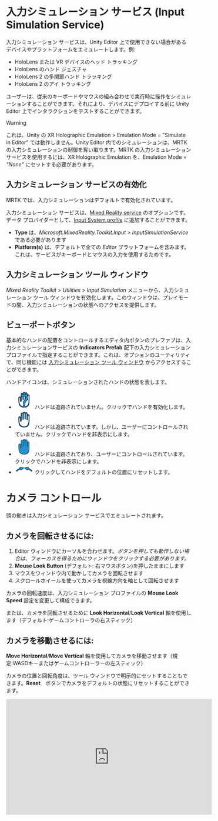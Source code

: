 # 入力シミュレーション サービス (Input Simulation Service)

入力シミュレーション サービスは、Unity Editor 上で使用できない場合があるデバイスやプラットフォームをエミュレートします。例:

* HoloLens または VR デバイスのヘッド トラッキング
* HoloLens のハンド ジェスチャ
* HoloLens 2 の多関節ハンド トラッキング
* HoloLens 2 のアイ トラッキング

ユーザーは、従来のキーボードやマウスの組み合わせで実行時に操作をシミュレーションすることができます。それにより、デバイスにデプロイする前に Unity Editor 上でインタラクションをテストすることができます。

> [!WARNING]
> これは、Unity の XR Holographic Emulation > Emulation Mode = "Simulate in Editor" では動作しません。Unity Editor 内でのシミュレーションは、MRTK の入力シミュレーションの制御を奪い取ります。MRTK の入力シミュレーション サービスを使用するには、XR Holographic Emulation を、Emulation Mode = *"None"* にセットする必要があります。

## 入力シミュレーション サービスの有効化

MRTK では、入力シミュレーションはデフォルトで有効化されています。

入力シミュレーション サービスは、[Mixed Reality service](../MixedRealityServices.md) のオプションです。データ プロバイダーとして、[Input System profile](../Input/InputProviders.md) に追加することができます。

* __Type__ は、_Microsoft.MixedReality.Toolkit.Input > InputSimulationService_ である必要があります
* __Platform(s)__ は、デフォルトで全ての _Editor_ プラットフォームを含みます。これは、サービスがキーボードとマウスの入力を使用するためです。

## 入力シミュレーション ツール ウィンドウ

_Mixed Reality Toolkit > Utilities > Input Simulation_ メニューから、入力シミュレーション ツール ウィンドウを有効化します。このウィンドウは、プレイモードの間、入力シミュレーションの状態へのアクセスを提供します。

## ビューポートボタン

基本的なハンドの配置をコントロールするエディタ内ボタンのプレファブは、入力シミュレーションサービスの __Indicators Prefab__ 配下の入力シミュレーション プロファイルで指定することができます。これは、オプションのユーティリティで、同じ機能には [入力シミュレーション ツール ウィンドウ](#入力シミュレーション-ツール-ウィンドウ) からアクセスすることができます。

ハンドアイコンは、シミュレーションされたハンドの状態を表します。

* ![Untracked hand icon](../../Documentation/Images/InputSimulation/MRTK_InputSimulation_HandIndicator_Untracked.png "Untracked hand icon") ハンドは追跡されていません。クリックでハンドを有効化します。
* ![Tracked hand icon](../../Documentation/Images/InputSimulation/MRTK_InputSimulation_HandIndicator_Tracked.png "Tracked hand icon") ハンドは追跡されています。しかし、ユーザーにコントロールされていません。クリックでハンドを非表示にします。
* ![Controlled hand icon](../../Documentation/Images/InputSimulation/MRTK_InputSimulation_HandIndicator_Controlled.png "Controlled hand icon") ハンドは追跡されており、ユーザーにコントロールされています。クリックでハンドを非表示にします。
* ![Reset hand icon](../../Documentation/Images/InputSimulation/MRTK_InputSimulation_HandIndicator_Reset.png "Reset hand icon") クリックしてハンドをデフォルトの位置にリセットします。

# カメラ コントロール

頭の動きは入力シミュレーション サービスでエミュレートされます。

## カメラを回転させるには:

1. Editor ウィンドウにカーソルを合わせます。_ボタンを押しても動作しない場合は、フォーカスを得るためにウィンドウをクリックする必要があります。_
1. __Mouse Look Button__ (デフォルト: 右マウスボタン)を押したままにします
1. マウスをウィンドウ内で動かしてカメラを回転させます
1. スクロールホイールを使ってカメラを視線方向を軸として回転させます

カメラの回転速度は、入力シミュレーション プロファイルの __Mouse Look Speed__ 設定を変更して構成できます。

または、カメラを回転させるために __Look Horizo​​ntal__/__Look Vertical__ 軸を使用します（デフォルト:ゲームコントローラの右スティック）

## カメラを移動させるには:

__Move Horizontal__/__Move Vertical__ 軸を使用してカメラを移動させます（規定:WASDキーまたはゲームコントローラーの左スティック）

カメラの位置と回転角度は、ツール ウィンドウで明示的にセットすることもできます。__Reset__　ボタンでカメラをデフォルトの状態にリセットすることができます。

<iframe width="560" height="315" src="https://www.youtube.com/embed/Z7L4I1ET7GU" class="center" frameborder="0" allow="accelerometer; encrypted-media; gyroscope; picture-in-picture" allowfullscreen />

# ハンド シミュレーション

入力シミュレーション サービスは、ハンド デバイスをサポートします。バーチャル ハンドは、ボタンやグラブ可能オブジェクトなどの、通常のハンド デバイスをサポートしたオブジェクトとインタラクションできます。

## ハンド シミュレーション モード

[入力シミュレーション ツール ウィンドウ](#入力シミュレーション-ツール-ウィンドウ) 内で、 __Hand Simulation Mode__ は、２つの異なる入力モデルの切り替えを行います。
デフォルトのモードは入力シミュレーション プロファイルでもセットできます。

* _Articulated Hands_: 関節の位置のデータを持った多関節ハンドをシミュレートします

   HoloLens 2 のインタラクション モデルをエミュレートします

   このモードでは、ハンドの正確な位置やタッチに基づいたインタラクションをシミュレートできます

* _Gestures_: Air Tap や基本的なジェスチャを持ったシンプルなハンドをシミュレートします

  [HoloLens interaction model](https://docs.microsoft.com/en-us/windows/mixed-reality/gestures) をエミュレートします。

   フォーカスは視線ポインターを使ってコントロールします。_Air Tap_ ジェスチャでボタンと対話します

## ハンドの動きのコントロール

__Left/Right Hand Control Key__ （デフォルト:左Shift/Space がそれぞれ 左ハンド/右ハンド に対応）を押し続けてそれぞれのハンドをコントロールします。操作キーを押し続けている間、ハンドが表示されます。操作キーが押されなくなると、短い __Hand Hide Timeout__ の後にハンドは表示されなくなります。


ハンドは[入力シミュレーション ツール ウィンドウ](#入力シミュレーション-ツール-ウィンドウ)内、または __Toggle Left/Right Hand Key__ （デフォルト:T/Y が 左ハンド/右ハンド に対応）を押すことで、永続的に表示を切り替えられます。Toggle キーを再度押すと、再度ハンドの表示を消すことができます。

マウスの動きは、ビュー内でハンドの動きとなります。ハンドは、__mouse wheel__ を使ってカメラから遠ざけたり近づけたりすることができます。

マウスを使用してハンドを回転させるには、__Left / Right Hand Control Key__（シフト/スペース）_と_ __Hand Rotate Button__（デフォルト:マウスの右ボタン）の両方を押します。入力シミュレーション プロファイルの __Mouse Hand Rotation Speed__ 設定を変更することにより、ハンドの回転速度を設定できます。

全てのハンドの配置（ハンドをデフォルトの状態にリセットすることも含む）は[入力シミュレーション ツール ウィンドウ](#入力シミュレーション-ツール-ウィンドウ)でも変更することができます。

## 追加のプロファイル設定

* __Hand Depth Multiplier__ は、マウス スクロール ホイールの深さの動きの感度を制御します。数値を大きくすると、ハンドのズームが速くなります。
* __Default Hand Distance__ は、カメラからのハンドの初期距離です。 __Reset__ ボタンのハンドをクリックすると、ハンドもこの距離に配置されます。
* __Hand Jitter Amount__ は、ランダムな動きをハンドに追加します。これを使用して、デバイス上の不正確なハンドの追跡をシミュレートし、ノイズの多い入力でインタラクションが適切に機能することを確認できます。

<iframe width="560" height="315" src="https://www.youtube.com/embed/uRYfwuqsjBQ" class="center" frameborder="0" allow="accelerometer; encrypted-media; gyroscope; picture-in-picture" allowfullscreen />

## ハンド ジェスチャ

ピンチ、グラブ、指差しなどのハンド ジェスチャをシミュレートできます

1. 最初に、Manipuration キー（左Shift/Space）を使ってハンドを有効にしてください

   別の方法では、Toggle キー（T/Y）を使ってハンドの on/off を切り替えることもできます

2. 操作の間、マウスのボタンを押し続けることによってハンド ジェスチャを実行することができます

_Left/Middle/Right Mouse Hand Gesture_ 設定を使用して、それぞれのマウスのボタンを、ハンドの形が異なるジェスチャにマップすることができます。 _Default Hand Gesture_ は、どのボタンも押されていないときのハンドの形です。

> [!NOTE]
> _Pinch_ ジェスチャは、この時点では "Select" アクションを発生させる唯一のジェスチャです

## 片手での操作

1. ハンドをコントロールするキー（Space/左Shift）を押し続けてください
2. オブジェクトをポイントしてください
3. マウスのボタンを押し続けるとピンチ操作となります
4. マウスでオブジェクトを動かしてください
5. マウスのボタンを離すと操作が終了します

<iframe width="560" height="315" src="https://www.youtube.com/embed/rM0xaHam6wM" class="center" frameborder="0" allow="accelerometer; encrypted-media; gyroscope; picture-in-picture" allowfullscreen />

## 両手での操作

オブジェクトを両手で操作するには、ハンドを永続化するモードが推奨されます

1. Toggle キー（T/Y）を押すことで両手の表示を切り替えることができます
1. １回に１つのハンドを操作します
1. _Space_ を押し続けて右ハンドを操作します
1. グラブしたいオブジェクトにハンドを動かします
1. マウスのボタンを押して _Pinch_ ジェスチャを有効にします。永続化モードではマウスのボタンを離すまでジェスチャが有効になります
1. 同じ手順をもう片方のハンドで繰り返します。同じオブジェクトの別のポイントをグラブします
1. これで両手で同じオブジェクトをグラブした状態になるので、どちらかのハンドを動かして両手での操作を行います

<iframe width="560" height="315" src="https://www.youtube.com/embed/Qol5OFNfN14" class="center" frameborder="0" allow="accelerometer; encrypted-media; gyroscope; picture-in-picture" allowfullscreen />

## GGV インタラクション

1. [Input Simulation Profile](#入力シミュレーション-サービスの有効化) で、__Hand Simulation Mode__ を _Gestures_ にすることにより、GGV のシミュレーションに切り替えることができます
1. カメラを回転させて、視線カーソルをインタラクション可能なオブジェクトにポイントします（マウスの右クリックを使用）
1. _Space_ を押し続けて、右ハンドを操作します
1. _left mouse button_ を押し続けてインタラクションします
1. 再度カメラを回転させてオブジェクトを操作します

<iframe width="560" height="315" src="https://www.youtube.com/embed/6841rRMdqWw" class="center" frameborder="0" allow="accelerometer; encrypted-media; gyroscope; picture-in-picture" allowfullscreen />

## アイ トラッキング

[Eye tracking simulation](../EyeTracking/EyeTracking_BasicSetup.md#simulating-eye-tracking-in-the-unity-editor) は、[Input Simulation Profile](#enabling-the-input-simulation-service) の __Simulate Eye Position__ オプションをチェックすることで有効になります。これは GGV スタイルのインタラクションでは使用すべきではありません（ですので、 __Hand Simulation Mode__ が _Articulated_ にセットされていることを確認してください）
